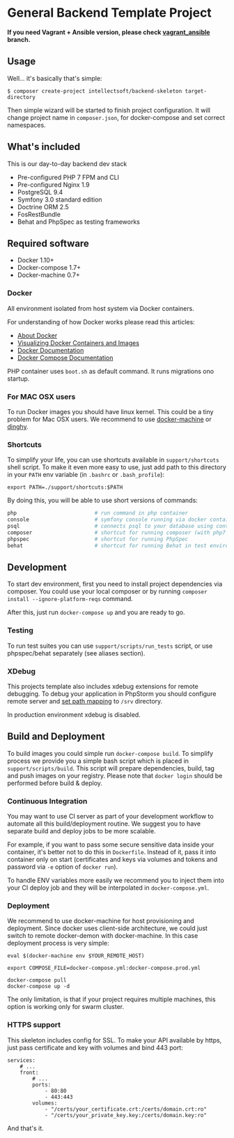 General Backend Template Project
===================================

**If you need Vagrant + Ansible version, please check [vagrant_ansible](https://github.com/intellectsoft-uk/symfony-skeleton/tree/vagrant_ansible) branch.**

## Usage

Well... it's basically that's simple:

```
$ composer create-project intellectsoft/backend-skeleton target-directory
```

Then simple wizard will be started to finish project configuration. It will change project name in `composer.json`, for docker-compose and set correct namespaces.

## What's included

This is our day-to-day backend dev stack

 - Pre-configured PHP 7 FPM and CLI
 - Pre-configured Nginx 1.9
 - PostgreSQL 9.4
 - Symfony 3.0 standard edition
 - Doctrine ORM 2.5
 - FosRestBundle
 - Behat and PhpSpec as testing frameworks

## Required software

 - Docker 1.10+
 - Docker-compose 1.7+
 - Docker-machine 0.7+

### Docker

All environment isolated from host system via Docker containers.

For understanding of how Docker works please read this articles:

 - [About Docker](http://www.wintellect.com/devcenter/paulballard/what-developers-need-to-know-about-docker)
 - [Visualizing Docker Containers and Images](http://merrigrove.blogspot.com.by/2015/10/visualizing-docker-containers-and-images.html)
 - [Docker Documentation](https://docs.docker.com/engine/misc/)
 - [Docker Compose Documentation](https://docs.docker.com/compose/)

PHP container uses `boot.sh` as default command. It runs migrations ono startup.

### For MAC OSX users

To run Docker images you should have linux kernel. This could be a tiny problem for Mac OSX users. We recommend to use [docker-machine](https://docs.docker.com/v1.8/installation/mac/) or [dinghy](https://github.com/codekitchen/dinghy).

### Shortcuts

To simplify your life, you can use shortcuts available in `support/shortcuts` shell script. To make it even more easy to use, just add path to this directory in your `PATH` env variable (in `.bashrc` or `.bash_profile`):

```
export PATH=./support/shortcuts:$PATH
```

By doing this, you will be able to use short versions of commands:

```bash
php                         # run command in php container
console                     # symfony console running via docker container
psql                        # connects psql to your database using containers
composer                    # shortcut for running composer (with php7 in separate docker container)
phpspec                     # shortcut for running PhpSpec
behat                       # shortcut for running Behat in test environment
```

## Development

To start dev environment, first you need to install project dependencies via composer. You could use your local composer or by running `composer install --ignore-platform-reqs` command.

After this, just run `docker-compose up` and you are ready to go.

### Testing

To run test suites you can use `support/scripts/run_tests` script, or use phpspec/behat separately (see aliases section).

### XDebug

This projects template also includes xdebug extensions for remote debugging. To debug your application in PhpStorm you should configure remote server and [set path mapping](https://www.jetbrains.com/phpstorm/help/override-server-path-mappings-dialog.html) to `/srv` directory.

In production environment xdebug is disabled.

## Build and Deployment

To build images you could simple run `docker-compose build`. To simplify process we provide you a simple bash script which is placed in `support/scripts/build`. This script will prepare dependencies, build, tag and push images on your registry. Please note that `docker login` should be performed before build & deploy.

### Continuous Integration

You may want to use CI server as part of your development workflow to automate all this build/deployment routine. We suggest you to have separate build and deploy jobs to be more scalable.

For example, if you want to pass some secure sensitive data inside your container, it's better not to do this in `Dockerfile`. Instead of it, pass it into container only on start (certificates and keys via volumes and tokens and password via `-e` option of `docker run`).

To handle ENV variables more easily we recommend you to inject them into your CI deploy job and they will be interpolated in `docker-compose.yml`.

### Deployment

We recommend to use docker-machine for host provisioning and deployment. Since docker uses client-side architecture, we could just switch to remote docker-demon with docker-machine. In this case deployment process is very simple:

```
eval $(docker-machine env $YOUR_REMOTE_HOST)

export COMPOSE_FILE=docker-compose.yml:docker-compose.prod.yml

docker-compose pull
docker-compose up -d
```

The only limitation, is that if your project requires multiple machines, this option is working only for swarm cluster.

### HTTPS support

This skeleton includes config for SSL. To make your API available by https, just pass certificate and key with volumes and bind 443 port:

```
services:
    # ...
    front:
        # ...
        ports:
            - 80:80
            - 443:443
        volumes:
            - "/certs/your_certificate.crt:/certs/domain.crt:ro"
            - "/certs/your_private_key.key:/certs/domain.key:ro"
```

And that's it.
